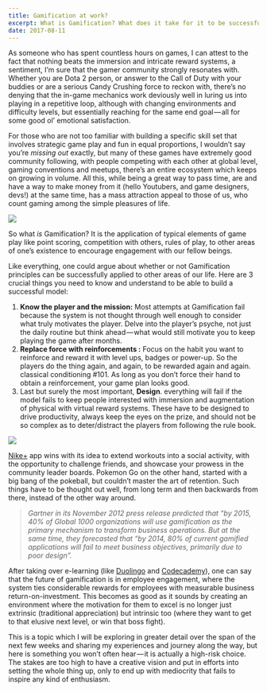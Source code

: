```yaml
---
title: Gamification at work?
excerpt: What is Gamification? What does it take for it to be successfully applied to other areas of our life?
date: 2017-08-11
---
```


As someone who has spent countless hours on games, I can attest to the fact that nothing beats the immersion and intricate reward systems, a sentiment, I’m sure that the gamer community strongly resonates with. Whether you are Dota 2 person, or answer to the Call of Duty with your buddies or are a serious Candy Crushing force to reckon with, there’s no denying that the in-game mechanics work deviously well in luring us into playing in a repetitive loop, although with changing environments and difficulty levels, but essentially reaching for the same end goal — all for some good ol’ emotional satisfaction.

For those who are not too familiar with building a specific skill set that involves strategic game play and fun in equal proportions, I wouldn’t say you’re _missing out_ exactly, but many of these games have extremely good community following, with people competing with each other at global level, gaming conventions and meetups, there’s an entire ecosystem which keeps on growing in volume. All this, while being a great way to pass time, are and have a way to make money from it (hello Youtubers, and game designers, devs!) at the same time, has a mass attraction appeal to those of us, who count gaming among the simple pleasures of life.

![](https://cdn-images-1.medium.com/max/800/0*Tn3BhBJ5iNc1MgcR.)

So what _is_ Gamification? It is the application of typical elements of game play like point scoring, competition with others, rules of play, to other areas of one’s existence to encourage engagement with our fellow beings.

Like everything, one could argue about whether or not Gamification principles can be successfully applied to other areas of our life. Here are 3 crucial things you need to know and understand to be able to build a successful model:

1.  **Know the player and the mission:** Most attempts at Gamification fail because the system is not thought through well enough to consider what truly motivates the player. Delve into the player’s psyche, not just the daily routine but think ahead — what would still motivate you to keep playing the game after months.
2.  **Replace force with reinforcements :** Focus on the habit you want to reinforce and reward it with level ups, badges or power-up. So the players do the thing again, and again, to be rewarded again and again. classical conditioning #101. As long as you don’t force their hand to obtain a reinforcement, your game plan looks good.
3.  Last but surely the most important, **Design**. everything will fail if the model fails to keep people interested with immersion and augmentation of physical with virtual reward systems. These have to be designed to drive productivity, always keep the eyes on the prize, and should not be so complex as to deter/distract the players from following the rule book.

![](https://cdn-images-1.medium.com/max/800/0*oyF8m008p1f4EWJp.)

[Nike+](https://www.nike.com/us/en_us/e/nike-plus-membership) app wins with its idea to extend workouts into a social activity, with the opportunity to challenge friends, and showcase your prowess in the community leader boards. Pokemon Go on the other hand, started with a big bang of the pokeball, but couldn’t master the art of retention. Such things have to be thought out well, from long term and then backwards from there, instead of the other way around.

> _Gartner in its November 2012 press release predicted that “by 2015, 40% of Global 1000 organizations will use gamification as the primary mechanism to transform business operations. But at the same time, they forecasted that “by 2014, 80% of current gamified applications will fail to meet business objectives, primarily due to poor design”._

After taking over e-learning (like [Duolingo](https://www.duolingo.com/) and [Codecademy](https://www.codecademy.com/)), one can say that the future of gamification is in employee engagement, where the system ties considerable rewards for employees with measurable business return-on-investment. This becomes as good as it sounds by creating an environment where the motivation for them to excel is no longer just extrinsic (traditional appreciation) but intrinsic too (where they want to get to that elusive next level, or win that boss fight).

This is a topic which I will be exploring in greater detail over the span of the next few weeks and sharing my experiences and journey along the way, but here is something you won’t often hear — it is actually a high-risk choice. The stakes are too high to have a creative vision and put in efforts into setting the whole thing up, only to end up with mediocrity that fails to inspire any kind of enthusiasm.
